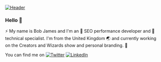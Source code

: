 [![Header](https://raw.githubusercontent.com/bbbjames/init-bobJames/main/bobJames-SeoHeader.png "Header")](https://www.orebix.com/linktree)
### Hello 👋
⚡ My name is Bob James and I'm an 🎯 SEO performance developer and 🚀 technical specialist. I'm from the United Kingdom 🌏 and currently working on the Creators and Wizards show and personal branding. 👨

You can find me on [![Twitter][1.2]][1] [![LinkedIn][2.2]][2] 

<!--
**init-bobjames/init-bobjames** is a ✨ _special_ ✨ repository because its `README.md` (this file) appears on your GitHub profile.

Here are some ideas to get you started:

- 🔭 I’m currently working on ...
- 🌱 I’m currently learning ...
- 👯 I’m looking to collaborate on ...
- 🤔 I’m looking for help with ...
- 💬 Ask me about ...
- 📫 How to reach me: ...
- 😄 Pronouns: ...
- ⚡ Fun fact: ...
-->
<!-- Icons -->

[1.2]: http://i.imgur.com/wWzX9uB.png (BobJames on Twitter)
[2.2]: https://raw.githubusercontent.com/MartinHeinz/MartinHeinz/master/linkedin-3-16.png (LinkedIn icon without padding)

<!-- Links to your social media accounts -->

[1]: https://twitter.com/init_bobjames
[2]: https://www.linkedin.com/in/bobbjames/
